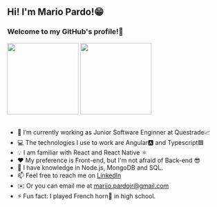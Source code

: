 ## Hi! I'm Mario Pardo!😁
### Welcome to my GitHub's profile!🐙

<div>
  <img height="165em" src="https://github-readme-stats-mariopardojr.vercel.app/api?username=mariopardojr&show_icons=true&theme=tokyonight"/>
  <img height="165em" src="https://github-readme-stats-mariopardojr.vercel.app/api/top-langs/?username=mariopardojr&layout=compact&theme=tokyonight&hide=procfile"/>
</div>

##

- 💼 I’m currently working as Junior Software Enginner at Questrade📈
- 💻 The technologies I use to work are Angular🅰️ and Typescript🟦
- 💡 I am familiar with React and React Native ⚛️
- ❤️ My preference is Front-end, but I'm not afraid of Back-end 😎
- 🚀 I have knowledge in Node.js, MongoDB and SQL.
- 📫 Feel free to reach me on <a href="https://www.linkedin.com/in/mariopardojr/">LinkedIn<a/>
- ✉️ Or you can email me at mariio.pardojr@gmail.com
- ⚡ Fun fact: I played French horn📯 in high school.




